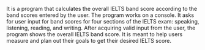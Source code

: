 It is a program that calculates the overall IELTS band score according to the band scores entered by the user.
The program works on a console.
It asks for user input for band scores for four sections of the IELTS exam: speaking, listening, reading, and writing.
After acquiring valid input from the user, the program shows the overall IELTS band score.
It is meant to help users measure and plan out their goals to get their desired IELTS score.
